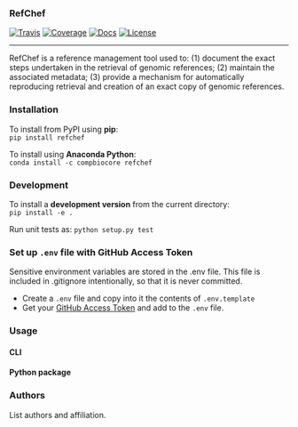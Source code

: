 ### RefChef

[![Travis](https://img.shields.io/travis/compbiocore/refchef/master.svg?style=flat-square)](https://travis-ci.org/compbiocore/refchef)
[![Coverage](https://img.shields.io/coveralls/github/rechef/refchef/master.svg?style=flat-square)](https://coveralls.io/github/compbiocore/refchef) [![Docs](https://img.shields.io/badge/docs-stable-blue.svg?style=flat-square)](https://compbiocore.github.io/cbc-documentation-templates)
[![License](https://img.shields.io/badge/license-GPL_3.0-orange.svg?style=flat-square)](https://raw.githubusercontent.com/compbiocore/cbc-documentation-templates/master/LICENSE.md)  

---

RefChef is a reference management tool used to: (1) document the exact steps undertaken in the retrieval of genomic references; (2) maintain the associated metadata; (3) provide a mechanism for automatically reproducing retrieval and creation of an exact copy of genomic references.

### Installation

To install from PyPI using **pip**:  
`pip install refchef`

To install using **Anaconda Python**:  
`conda install -c compbiocore refchef`


### Development
To install a **development version** from the current directory:  
`pip install -e .`

Run unit tests as:
`python setup.py test`

### Set up `.env` file with GitHub Access Token
Sensitive environment variables are stored in the .env file. This file is included in .gitignore intentionally, so that it is never committed.
- Create a `.env` file and copy into it the contents of `.env.template`
- Get your [GitHub Access Token](https://help.github.com/articles/creating-a-personal-access-token-for-the-command-line/) and add to the `.env` file.

### Usage

#### CLI

#### Python package


### Authors

List authors and affiliation.
